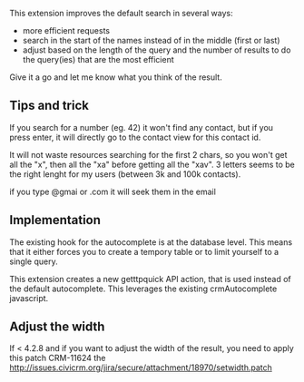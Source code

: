 This extension improves the default search in several ways:
- more efficient requests
- search in the start of the names instead of in the middle (first or last)
- adjust based on the length of the query and the number of results to do the query(ies) that are the most efficient

Give it a go and let me know what you think of the result.

## Tips and trick ##
If you search for a number (eg. 42) it won't find any contact, but if you press enter, it will directly go to the contact view for this contact id.

It will not waste resources searching for the first 2 chars, so you won't get all the "x", then all the "xa" before getting all the "xav". 3 letters seems to be the right lenght for my users (between 3k and 100k contacts).

if you type @gmai or .com it will seek them in the email
## Implementation ##
The existing hook for the autocomplete is at the database level.  This means that it either forces you to create a tempory table or to limit yourself to a single query.

This extension creates a new getttpquick API action, that is used instead of the default autocomplete. This leverages the existing crmAutocomplete javascript.

## Adjust the width ##
If < 4.2.8 and if you want to adjust the width of the result, you need to apply this patch CRM-11624 the http://issues.civicrm.org/jira/secure/attachment/18970/setwidth.patch 

